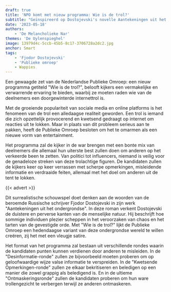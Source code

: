 ```yaml
---
draft: true
title: 'NPO komt met nieuw programma: Wie is de trol?'
subtitle: "Geïnspireerd op Dostojevski's novelle Aantekeningen uit het ondergrondse"
date: '2023-05-18'
authors:
    - 'De Melancholieke Nar'
themes: 'De Uylenspieghel'
image: 13979d4c-5ccb-45b5-8c17-3706728a2dc2.jpg
anchor: Smart
tags:
    - 'Fjodor Dostojevski'
    - 'Publieke omroep'
    - Wappies
---
```


Een gewaagde zet van de Nederlandse Publieke Omroep: een nieuw programma getiteld "Wie is de trol?", belooft kijkers een vermakelijke en verwarrende ervaring te bieden, waarbij ze moeten raden wie van de deelnemers een doorgewinterde internettrol is.

Met de groeiende populariteit van sociale media en online platforms is het fenomeen van de trol een alledaagse realiteit geworden. Een trol is iemand die zich opzettelijk provocerend en kwetsend gedraagt op internet om reacties uit te lokken. Maar in plaats van dit probleem serieus aan te pakken, heeft de Publieke Omroep besloten om het te omarmen als een nieuwe vorm van entertainment.

Het programma zal de kijker in de war brengen met een bonte mix van deelnemers die allemaal hun uiterste best zullen doen om anderen op het verkeerde been te zetten. Van politici tot influencers, niemand is veilig voor de genadeloze streken van deze trolachtige figuren. De kandidaten zullen de kijkers keer op keer verrassen met scherpe opmerkingen, misleidende informatie en verdraaide feiten, allemaal met het doel om anderen uit de tent te lokken.

{{< advert >}}

Dit surrealistische schouwspel doet denken aan de woorden van de beroemde Russische schrijver Fjodor Dostojevski in zijn werk "Aantekeningen uit het ondergrondse". In deze roman verkent Dostojevski de duistere en perverse kanten van de menselijke natuur. Hij beschrijft hoe sommige individuen plezier scheppen in het veroorzaken van chaos en het tarten van de gevestigde orde. Met "Wie is de trol?" lijkt de Publieke Omroep een hedendaagse variant van deze ondergrondse wereld te willen creëren, zij het met een vleugje satire.

Het format van het programma zal bestaan uit verschillende rondes waarin de kandidaten punten kunnen verdienen door anderen te misleiden. In de "Desinformatie-ronde" zullen ze bijvoorbeeld moeten proberen om op geloofwaardige wijze valse informatie te verspreiden. In de "Kwetsende Opmerkingen-ronde" zullen ze elkaar bekritiseren en beledigen op een manier die zowel grappig als beledigend is. En in de ultieme "Ontmaskeringsronde" zullen de kandidaten proberen om hun ware trollengezicht te verbergen terwijl ze anderen ontmaskeren.

